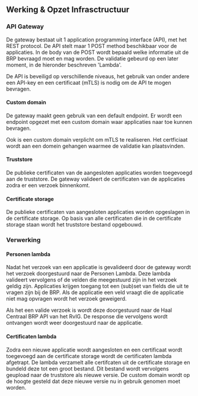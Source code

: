 ## Werking & Opzet Infrasctructuur
### API Gateway
De gateway bestaat uit 1 application programming interface (API), met het REST protocol. De API stelt maar 1 POST method beschikbaar voor de applicaties. In de body van de POST wordt bepaald welke informatie uit de BRP bevraagd moet en mag worden. De validatie gebeurd op een later moment, in de hieronder beschreven 'Lambda'.

De API is beveiligd op verschillende niveaus, het gebruik van onder andere een API-key en een certificaat (mTLS) is nodig om de API te mogen bevragen.

#### Custom domain
De gateway maakt geen gebruik van een default endpoint. Er wordt een endpoint opgezet met een custom domain waar applicaties naar toe kunnen bevragen.

Ook is een custom domain verplicht om mTLS te realiseren. Het certficiaat wordt aan een domein gehangen waarmee de validatie kan plaatsvinden.

#### Truststore
De publieke certificaten van de aangesloten applicaties worden toegevoegd aan de truststore. De gateway valideert de certificaten van de applicaties zodra er een verzoek binnenkomt.

#### Certificate storage
De publieke certificaten van aangesloten applicaties worden opgeslagen in de certificate storage. Op basis van alle certificaten die in de certificate storage staan wordt het truststore bestand opgebouwd.

### Verwerking

#### Personen lambda
Nadat het verzoek van een applicatie is gevalideerd door de gateway wordt het verzoek doorgestuurd naar de Personen Lambda. Deze lambda valideert vervolgens of de velden die meegestuurd zijn in het verzoek geldig zijn. Applicaties krijgen toegang tot een (sub)set van fields die uit te vragen zijn bij de BRP. Als de applicatie een veld vraagt die de applicatie niet mag opvragen wordt het verzoek geweigerd.

Als het een valide verzoek is wordt deze doorgestuurd naar de Haal Centraal BRP API van het RvIG. De response die vervolgens wordt ontvangen wordt weer doorgestuurd naar de applicatie.

#### Certificaten lambda
Zodra een nieuwe applicatie wordt aangesloten en een certificaat wordt toegevoegd aan de certificate storage wordt de certificaten lambda afgetrapt. De lambda verzamelt alle certifcaten uit de certificate storage en bundeld deze tot een groot bestand. Dit bestand wordt vervolgens geupload naar de truststore als nieuwe versie. De custom domain wordt op de hoogte gesteld dat deze nieuwe versie nu in gebruik genomen moet worden.